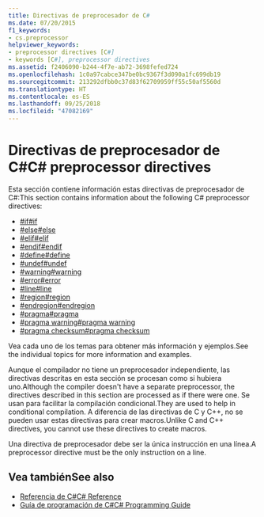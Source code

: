 ```yaml
---
title: Directivas de preprocesador de C#
ms.date: 07/20/2015
f1_keywords:
- cs.preprocessor
helpviewer_keywords:
- preprocessor directives [C#]
- keywords [C#], preprocessor directives
ms.assetid: f2406090-b244-4f7e-ab72-3698fefed724
ms.openlocfilehash: 1c0a97cabce347be0bc9367f3d090a1fc699db19
ms.sourcegitcommit: 213292dfbb0c37d83f62709959ff55c50af5560d
ms.translationtype: HT
ms.contentlocale: es-ES
ms.lasthandoff: 09/25/2018
ms.locfileid: "47082169"
---
```

# <a name="c-preprocessor-directives"></a><span data-ttu-id="763dd-102">Directivas de preprocesador de C#</span><span class="sxs-lookup"><span data-stu-id="763dd-102">C# preprocessor directives</span></span>
<span data-ttu-id="763dd-103">Esta sección contiene información estas directivas de preprocesador de C#:</span><span class="sxs-lookup"><span data-stu-id="763dd-103">This section contains information about the following C# preprocessor directives:</span></span>

- [<span data-ttu-id="763dd-104">#if</span><span class="sxs-lookup"><span data-stu-id="763dd-104">#if</span></span>](../../../csharp/language-reference/preprocessor-directives/preprocessor-if.md)
- [<span data-ttu-id="763dd-105">#else</span><span class="sxs-lookup"><span data-stu-id="763dd-105">#else</span></span>](../../../csharp/language-reference/preprocessor-directives/preprocessor-else.md)
- [<span data-ttu-id="763dd-106">#elif</span><span class="sxs-lookup"><span data-stu-id="763dd-106">#elif</span></span>](../../../csharp/language-reference/preprocessor-directives/preprocessor-elif.md)
- [<span data-ttu-id="763dd-107">#endif</span><span class="sxs-lookup"><span data-stu-id="763dd-107">#endif</span></span>](../../../csharp/language-reference/preprocessor-directives/preprocessor-endif.md)
- [<span data-ttu-id="763dd-108">#define</span><span class="sxs-lookup"><span data-stu-id="763dd-108">#define</span></span>](../../../csharp/language-reference/preprocessor-directives/preprocessor-define.md)
- [<span data-ttu-id="763dd-109">#undef</span><span class="sxs-lookup"><span data-stu-id="763dd-109">#undef</span></span>](../../../csharp/language-reference/preprocessor-directives/preprocessor-undef.md)
- [<span data-ttu-id="763dd-110">#warning</span><span class="sxs-lookup"><span data-stu-id="763dd-110">#warning</span></span>](../../../csharp/language-reference/preprocessor-directives/preprocessor-warning.md)
- [<span data-ttu-id="763dd-111">#error</span><span class="sxs-lookup"><span data-stu-id="763dd-111">#error</span></span>](../../../csharp/language-reference/preprocessor-directives/preprocessor-error.md)
- [<span data-ttu-id="763dd-112">#line</span><span class="sxs-lookup"><span data-stu-id="763dd-112">#line</span></span>](../../../csharp/language-reference/preprocessor-directives/preprocessor-line.md)
- [<span data-ttu-id="763dd-113">#region</span><span class="sxs-lookup"><span data-stu-id="763dd-113">#region</span></span>](../../../csharp/language-reference/preprocessor-directives/preprocessor-region.md)
- [<span data-ttu-id="763dd-114">#endregion</span><span class="sxs-lookup"><span data-stu-id="763dd-114">#endregion</span></span>](../../../csharp/language-reference/preprocessor-directives/preprocessor-endregion.md)
- [<span data-ttu-id="763dd-115">#pragma</span><span class="sxs-lookup"><span data-stu-id="763dd-115">#pragma</span></span>](../../../csharp/language-reference/preprocessor-directives/preprocessor-pragma.md)
- [<span data-ttu-id="763dd-116">#pragma warning</span><span class="sxs-lookup"><span data-stu-id="763dd-116">#pragma warning</span></span>](../../../csharp/language-reference/preprocessor-directives/preprocessor-pragma-warning.md)
- [<span data-ttu-id="763dd-117">#pragma checksum</span><span class="sxs-lookup"><span data-stu-id="763dd-117">#pragma checksum</span></span>](../../../csharp/language-reference/preprocessor-directives/preprocessor-pragma-checksum.md)

<span data-ttu-id="763dd-118">Vea cada uno de los temas para obtener más información y ejemplos.</span><span class="sxs-lookup"><span data-stu-id="763dd-118">See the individual topics for more information and examples.</span></span>

<span data-ttu-id="763dd-119">Aunque el compilador no tiene un preprocesador independiente, las directivas descritas en esta sección se procesan como si hubiera uno.</span><span class="sxs-lookup"><span data-stu-id="763dd-119">Although the compiler doesn't have a separate preprocessor, the directives described in this section are processed as if there were one.</span></span> <span data-ttu-id="763dd-120">Se usan para facilitar la compilación condicional.</span><span class="sxs-lookup"><span data-stu-id="763dd-120">They are used to help in conditional compilation.</span></span> <span data-ttu-id="763dd-121">A diferencia de las directivas de C y C++, no se pueden usar estas directivas para crear macros.</span><span class="sxs-lookup"><span data-stu-id="763dd-121">Unlike C and C++ directives, you cannot use these directives to create macros.</span></span>

<span data-ttu-id="763dd-122">Una directiva de preprocesador debe ser la única instrucción en una línea.</span><span class="sxs-lookup"><span data-stu-id="763dd-122">A preprocessor directive must be the only instruction on a line.</span></span>

## <a name="see-also"></a><span data-ttu-id="763dd-123">Vea también</span><span class="sxs-lookup"><span data-stu-id="763dd-123">See also</span></span>

- [<span data-ttu-id="763dd-124">Referencia de C#</span><span class="sxs-lookup"><span data-stu-id="763dd-124">C# Reference</span></span>](../../../csharp/language-reference/index.md)  
- [<span data-ttu-id="763dd-125">Guía de programación de C#</span><span class="sxs-lookup"><span data-stu-id="763dd-125">C# Programming Guide</span></span>](../../../csharp/programming-guide/index.md)
